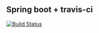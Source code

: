## Spring boot + travis-ci
[![Build Status](https://travis-ci.org/KingCjy/Spring-boot-travis-ci.svg?branch=master)](https://travis-ci.org/KingCjy/Spring-boot-travis-ci)
